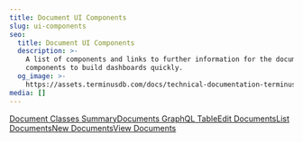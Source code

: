 ```yaml
---
title: Document UI Components
slug: ui-components
seo:
  title: Document UI Components
  description: >-
    A list of components and links to further information for the document UI
    components to build dashboards quickly.
  og_image: >-
    https://assets.terminusdb.com/docs/technical-documentation-terminuscms-og.png
media: []
---
```


[Document Classes Summary](/docs/documentclassessummary/)[Documents GraphQL Table](/docs/documentsgraphqltable/)[Edit Documents](/docs/edit-document-component/)[List Documents](/docs/list-documents-component/)[New Documents](/docs/newdocumentcomponent/)[View Documents](/docs/viewdocumentcomponent/)
